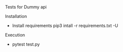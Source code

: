 Tests for Dummy api

Installation
- Install requirements pip3 intall -r requirements.txt -U

Execution
- pytest test.py









